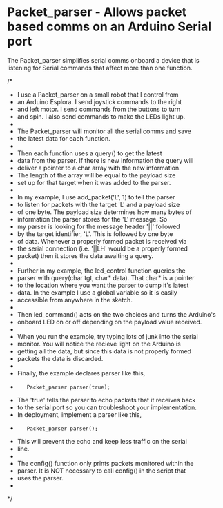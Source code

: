 Packet_parser - Allows packet based comms on an Arduino Serial port
=============
 The Packet_parser simplifies serial comms onboard a device
 that is listening for Serial commands that affect more
 than one function.  
 
/*
 *  I use a Packet_parser on a small robot that I control from
 *  an Arduino Esplora.  I send joystick commands to the right
 *  and left motor.  I send commands from the buttons to turn
 *  and spin.  I also send commands to make the LEDs light up.
 * 
 *  The Packet_parser will monitor all the serial comms and save
 *  the latest data for each function.
 *
 *  Then each function uses a query() to get the latest
 *  data from the parser.  If there is new information the query will
 *  deliver a pointer to a char array with the new information.
 *  The length of the array will be equal to the payload size
 *  set up for that target when it was added to the parser.
 *
 *  In my example, I use add_packet('L', 1) to tell the parser
 *  to listen for packets with the target 'L' and a payload size
 *  of one byte.  The payload size determines how many bytes of
 *  information the parser stores for the 'L' message.  So 
 *  my parser is looking for the message header '||' followed
 *  by the target identifier, 'L'.  This is followed by one byte
 *  of data.  Whenever a properly formed packet is received via
 *  the serial connection (i.e. '||LH' would be a properly formed
 *  packet) then it stores the data awaiting a query.
 * 
 *  Further in my example, the led_control function queries the 
 *  parser with query(char tgt, char* data).  That char* is a pointer
 *  to the location where you want the parser to dump it's latest
 *  data.  In the example I use a global variable so it is easily 
 *  accessible from anywhere in the sketch.
 *
 *  Then led_command() acts on the two choices and turns the Arduino's
 *  onboard LED on or off depending on the payload value received.
 *
 *  When you run the example, try typing lots of junk into the serial
 *  monitor.  You will notice the recieve light on the Arduino is 
 *  getting all the data, but since this data is not properly formed
 *  packets the data is discarded.  
 * 
 *  Finally, the example declares parser like this,
 *        Packet_parser parser(true);  
 *  The 'true' tells the parser to echo packets that it receives back
 *  to the serial port so you can troubleshoot your implementation.  
 *  In deployment, implement a parser like this,
 *        Packet_parser parser();
 *  This will prevent the echo and keep less traffic on the serial 
 *  line.
 * 
 *  The config() function only prints packets monitored within the
 *  parser.  It is NOT necessary to call config() in the script that
 *  uses the parser.
 *
 */
